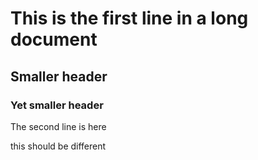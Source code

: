 # This is the first line in a long document 

## Smaller header

### Yet smaller header

The second line is here

this should be different 